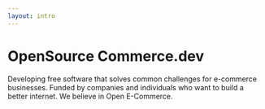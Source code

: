 ```yaml
---
layout: intro
---
```

# OpenSource Commerce.dev

Developing free software that solves common challenges for e-commerce businesses. Funded by companies and individuals who want to build a better internet. We believe in Open E-Commerce.